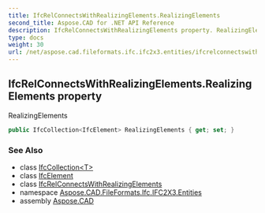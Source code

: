 ```yaml
---
title: IfcRelConnectsWithRealizingElements.RealizingElements
second_title: Aspose.CAD for .NET API Reference
description: IfcRelConnectsWithRealizingElements property. RealizingElements
type: docs
weight: 30
url: /net/aspose.cad.fileformats.ifc.ifc2x3.entities/ifcrelconnectswithrealizingelements/realizingelements/
---
```

## IfcRelConnectsWithRealizingElements.RealizingElements property

RealizingElements

```csharp
public IfcCollection<IfcElement> RealizingElements { get; set; }
```

### See Also

* class [IfcCollection&lt;T&gt;](../../../aspose.cad.fileformats.ifc/ifccollection-1/)
* class [IfcElement](../../ifcelement/)
* class [IfcRelConnectsWithRealizingElements](../)
* namespace [Aspose.CAD.FileFormats.Ifc.IFC2X3.Entities](../../ifcrelconnectswithrealizingelements/)
* assembly [Aspose.CAD](../../../)


